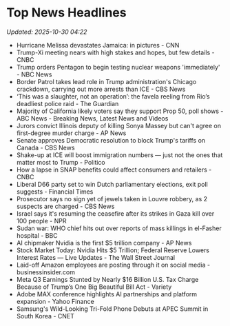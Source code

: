 # Top News Headlines

_Updated: 2025-10-30 04:22_

- Hurricane Melissa devastates Jamaica: in pictures - CNN
- Trump-Xi meeting nears with high stakes and hopes, but few details - CNBC
- Trump orders Pentagon to begin testing nuclear weapons 'immediately' - NBC News
- Border Patrol takes lead role in Trump administration's Chicago crackdown, carrying out more arrests than ICE - CBS News
- ‘This was a slaughter, not an operation’: the favela reeling from Rio’s deadliest police raid - The Guardian
- Majority of California likely voters say they support Prop 50, poll shows - ABC News - Breaking News, Latest News and Videos
- Jurors convict Illinois deputy of killing Sonya Massey but can't agree on first-degree murder charge - AP News
- Senate approves Democratic resolution to block Trump's tariffs on Canada - CBS News
- Shake-up at ICE will boost immigration numbers — just not the ones that matter most to Trump - Politico
- How a lapse in SNAP benefits could affect consumers and retailers - CNBC
- Liberal D66 party set to win Dutch parliamentary elections, exit poll suggests - Financial Times
- Prosecutor says no sign yet of jewels taken in Louvre robbery, as 2 suspects are charged - CBS News
- Israel says it's resuming the ceasefire after its strikes in Gaza kill over 100 people - NPR
- Sudan war: WHO chief hits out over reports of mass killings in el-Fasher hospital - BBC
- AI chipmaker Nvidia is the first $5 trillion company - AP News
- Stock Market Today: Nvidia Hits $5 Trillion; Federal Reserve Lowers Interest Rates — Live Updates - The Wall Street Journal
- Laid-off Amazon employees are posting through it on social media - businessinsider.com
- Meta Q3 Earnings Stunted by Nearly $16 Billion U.S. Tax Charge Because of Trump’s One Big Beautiful Bill Act - Variety
- Adobe MAX conference highlights AI partnerships and platform expansion - Yahoo Finance
- Samsung's Wild-Looking Tri-Fold Phone Debuts at APEC Summit in South Korea - CNET